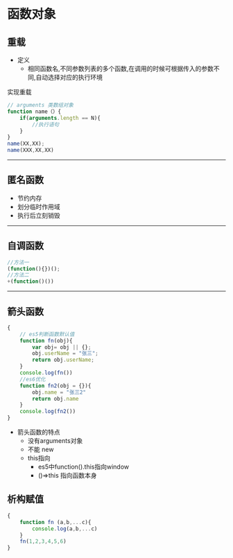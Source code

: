 # 函数对象

## 重载

- 定义
  - 相同函数名,不同参数列表的多个函数,在调用的时候可根据传入的参数不同,自动选择对应的执行环境

实现重载

```javascript
// arguments 类数组对象
function name（）{
    if(arguments.length == N){
    	//执行语句
    }
}
name(XX,XX);
name(XXX,XX,XX)
```

---

## 匿名函数

- 节约内存
- 划分临时作用域
- 执行后立刻销毁

---

## 自调函数

```javascript
//方法一
(function(){})();
//方法二
+(function()())
```

---

## 箭头函数

```javascript
{
    // es5判断函数默认值
    function fn(obj){
        var obj= obj || {};
        obj.userName = "张三";
        return obj.userName;
    }
    console.log(fn())
    //es6优化
    function fn2(obj = {}){
        obj.name = "张三2"
        return obj.name
    }
    console.log(fn2())
}
```

- 箭头函数的特点
  - 没有arguments对象
  - 不能 new
  - this指向
    - es5中function().this指向window
    - ()=>this 指向函数本身

## 析构赋值

```javascript
{
    function fn (a,b,...c){
        console.log(a,b,...c)
    }
    fn(1,2,3,4,5,6)
}
```

